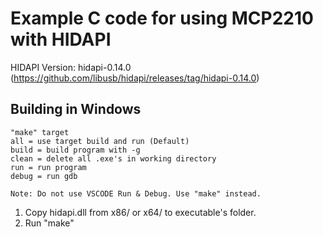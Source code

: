 # Example C code for using MCP2210 with HIDAPI #



HIDAPI Version: hidapi-0.14.0 (https://github.com/libusb/hidapi/releases/tag/hidapi-0.14.0)

## Building in Windows ##
    "make" target
    all = use target build and run (Default)
    build = build program with -g
    clean = delete all .exe's in working directory
    run = run program
    debug = run gdb

    Note: Do not use VSCODE Run & Debug. Use "make" instead.
    
1. Copy hidapi.dll from x86/ or x64/ to executable's folder.
2. Run "make"
